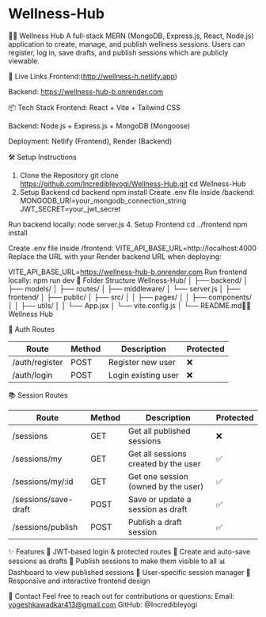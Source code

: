 # Wellness-Hub
🧘‍♀️ Wellness Hub
A full-stack MERN (MongoDB, Express.js, React, Node.js) application to create, manage, and publish wellness sessions. Users can register, log in, save drafts, and publish sessions which are publicly viewable.

🚀 Live Links
Frontend:(http://wellness-h.netlify.app)

Backend: https://wellness-hub-b.onrender.com

📦 Tech Stack
Frontend: React + Vite + Tailwind CSS

Backend: Node.js + Express.js + MongoDB (Mongoose)

Deployment: Netlify (Frontend), Render (Backend)

🛠️ Setup Instructions
1. Clone the Repository
     git clone https://github.com/Incredibleyogi/Wellness-Hub.git
     cd Wellness-Hub
2. Setup Backend
          cd backend
          npm install
          Create .env file inside /backend:
                 MONGODB_URI=your_mongodb_connection_string
                 JWT_SECRET=your_jwt_secret
   
Run backend locally:
node server.js
4. Setup Frontend
cd ../frontend
npm install

Create .env file inside /frontend:
VITE_API_BASE_URL=http://localhost:4000
Replace the URL with your Render backend URL when deploying:

VITE_API_BASE_URL=https://wellness-hub-b.onrender.com
Run frontend locally:
npm run dev
🧩 Folder Structure
Wellness-Hub/
│
├── backend/
│   ├── models/
│   ├── routes/
│   ├── middleware/
│   └── server.js
│
├── frontend/
│   ├── public/
│   ├── src/
│   │   ├── pages/
│   │   ├── components/
│   │   ├── utils/
│   │   └── App.jsx
│   └── vite.config.js
│
└── README.md🧘‍♀️ Wellness Hub


🔐 Auth Routes

  Route            | Method | Description         | Protected 
  ---------------- | ------ | ------------------- | --------- 
    /auth/register | POST   | Register new user   | ❌         
    /auth/login    | POST   | Login existing user | ❌   

📚 Session Routes

  Route                  | Method | Description                          | Protected 
  ---------------------- | ------ | ------------------------------------ | --------- 
   /sessions             | GET    | Get all published sessions           | ❌         
   /sessions/my          | GET    | Get all sessions created by the user | ✅         
   /sessions/my/:id      | GET    | Get one session (owned by the user)  | ✅         
   /sessions/save-draft  | POST   | Save or update a session as draft    | ✅         
   /sessions/publish     | POST   | Publish a draft session              | ✅         


✨ Features
🔐 JWT-based login & protected routes
📝 Create and auto-save sessions as drafts
🚀 Publish sessions to make them visible to all
📊 Dashboard to view published sessions
📁 User-specific session manager
🎨 Responsive and interactive frontend design

📧 Contact
Feel free to reach out for contributions or questions:
Email: yogeshkawadkar413@gmail.com
GitHub: @Incredibleyogi


